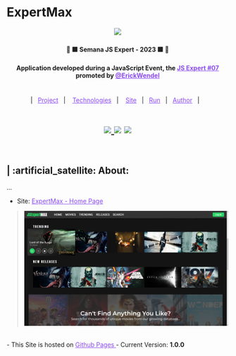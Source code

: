 # ExpertMax

<p align="center"> 
  <a href="https://cursos.erickwendel.com.br/">
    <img width="auto" src="./readme_files/image"/>
  </a> 
</p>

<h4 align="center" >🚀 🟩 Semana JS Expert - 2023 🟩 🚀</h4>



<h4 align="center">
  Application developed during a JavaScript Event, the <a style="color: #8a4af3;" href="https://github.com/search?q=js+expert" target="_blank">JS Expert #07</a> promoted by <a style="color: #8a4af3;" href="https://cursos.erickwendel.com.br/" target="_blank">@ErickWendel</a>
</h4>

#
<p align="center">
  |&nbsp;&nbsp;
  <a style="color: #8a4af3;" href="#project">Project</a>&nbsp;&nbsp;&nbsp;|&nbsp;&nbsp;&nbsp;
  <a style="color: #8a4af3;" href="#techs">Technologies</a>&nbsp;&nbsp;&nbsp;|&nbsp;&nbsp;&nbsp;
  <a style="color: #8a4af3;" href="#app">Site</a>&nbsp;&nbsp;&nbsp;|&nbsp;&nbsp;
  <a style="color: #8a4af3;" href="#run-project">Run</a>&nbsp;&nbsp;&nbsp;|&nbsp;&nbsp;
  <a style="color: #8a4af3;" href="#author">Author</a>&nbsp;&nbsp;&nbsp;|&nbsp;&nbsp;&nbsp;
</p>

#

<h1 align="center">
  
  <a href="https://github.com/Samuel-Ricardo">
    <img src="https://img.shields.io/static/v1?label=&message=Samuel%20Ricardo&color=black&style=for-the-badge&logo=GITHUB"/>
  </a>

  <a herf="https://www.instagram.com/samuel_ricardo.ex/">
    <img src='https://img.shields.io/static/v1?label=&message=Samuel.ex&color=black&style=for-the-badge&logo=instagram'/> 
  </a>

  <a herf='https://www.linkedin.com/in/samuel-ricardo/'>
    <img src='https://img.shields.io/static/v1?label=&message=Samuel%20Ricardo&color=black&style=for-the-badge&logo=LinkedIn'/> 
  </a>

</h1>

<br>

<p id="project"/>

<h2>  | :artificial_satellite: About:  </h2>

<p align="justify">
  ...
</p>

- Site: <a target="_blank"  style="color: #8a4af3;" href="https://samuel-ricardo.github.io/ExpertMax/">ExpertMax - Home Page</a> 

> <a href="https://samuel-ricardo.github.io/ExpertMax/"> <img src="./readme_files/image-2.png"> </a>
  <br>
- This Site is hosted on <a style="color: #8a4af3;" href='https://pages.github.com/'> Github Pages </a> 
- Current Version: <b> 1.0.0 </b>

#